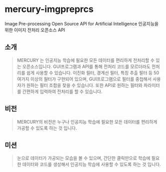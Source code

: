# mercury-imgpreprcs
Image Pre-processing Open Source API for Artificial Intelligence
인공지능을 위한 이미지 전처리 오픈소스 API

## 소개
> MERCURY 는 인공지능 학습에 필요한 모든 데이터를 편리하게 전처리할 수 있는 오픈소스입니다. 
GUI프로그램과 API를 통해 전처리 코드를 모르더라도 전처리를 쉽게 사용할 수 있습니다. 
이진화 필터, 경계선 필터, 특징 추출 필터 등 50여가지 이상의 필터가 구현되어 있으며, GUI프로그램으로 필터를 중첩해서 사용자가 원하는 필터 조합을 찾을 수 있습니다. 
또한 API로 원하는 필터와 파라미터를 간편하게 입력하여 전처리를 할 수 있습니다.

## 비전
> MERCURY의 비전은 누구나 인공지능 학습에 필요한 모든 데이터를 편리하게 가공할 수 있도록 하는 것 입니다.   

## 미션
> 눈으로 데이터가 가공되는 모습을 볼 수 있으며, 간단한 클릭만으로 학습에 필요한 데이터와 코드를 생성해서 인공지능 학습에 사용할 수 있도록 하는 것 입니다. 
